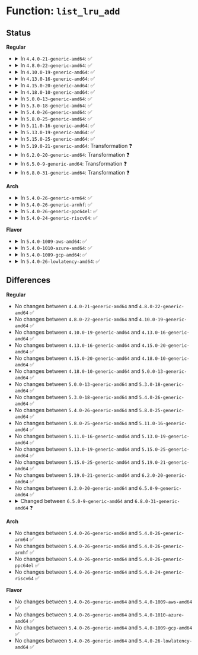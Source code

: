 # Function: <code>list_lru_add</code>

## Status
<b>Regular</b>
<ul>
<li>
<details>
<summary>In <code>4.4.0-21-generic-amd64</code>: ✅</summary>

```c
bool list_lru_add(struct list_lru * lru, struct list_head * item)
```

```json
{
  "name": "list_lru_add",
  "collision_type": "Unique Global",
  "inline_type": "No",
  "funcs": [
    {
      "addr": 18446744071580651232,
      "name": "list_lru_add",
      "external": true,
      "loc": "mm/list_lru.c:109",
      "file": "mm/list_lru.c",
      "inline": "seen, unknown",
      "caller_inline": [],
      "caller_func": [
        "mm/filemap.c:__delete_from_page_cache",
        "fs/dcache.c:dput"
      ]
    }
  ],
  "symbols": [
    {
      "addr": 18446744071580651232,
      "name": "list_lru_add",
      "section": ".text",
      "bind": "STB_GLOBAL",
      "size": 266
    }
  ]
}
```
</details>
</li>
<li>
<details>
<summary>In <code>4.8.0-22-generic-amd64</code>: ✅</summary>

```c
bool list_lru_add(struct list_lru * lru, struct list_head * item)
```

```json
{
  "name": "list_lru_add",
  "collision_type": "Unique Global",
  "inline_type": "No",
  "funcs": [
    {
      "addr": 18446744071580758400,
      "name": "list_lru_add",
      "external": true,
      "loc": "mm/list_lru.c:109",
      "file": "mm/list_lru.c",
      "inline": "seen, unknown",
      "caller_inline": [],
      "caller_func": [
        "mm/filemap.c:__delete_from_page_cache",
        "fs/dcache.c:dput"
      ]
    }
  ],
  "symbols": [
    {
      "addr": 18446744071580758400,
      "name": "list_lru_add",
      "section": ".text",
      "bind": "STB_GLOBAL",
      "size": 297
    }
  ]
}
```
</details>
</li>
<li>
<details>
<summary>In <code>4.10.0-19-generic-amd64</code>: ✅</summary>

```c
bool list_lru_add(struct list_lru * lru, struct list_head * item)
```

```json
{
  "name": "list_lru_add",
  "collision_type": "Unique Global",
  "inline_type": "No",
  "funcs": [
    {
      "addr": 18446744071580823616,
      "name": "list_lru_add",
      "external": true,
      "loc": "mm/list_lru.c:109",
      "file": "mm/list_lru.c",
      "inline": "seen, unknown",
      "caller_inline": [],
      "caller_func": [
        "fs/dcache.c:dput"
      ]
    }
  ],
  "symbols": [
    {
      "addr": 18446744071580823616,
      "name": "list_lru_add",
      "section": ".text",
      "bind": "STB_GLOBAL",
      "size": 283
    }
  ]
}
```
</details>
</li>
<li>
<details>
<summary>In <code>4.13.0-16-generic-amd64</code>: ✅</summary>

```c
bool list_lru_add(struct list_lru * lru, struct list_head * item)
```

```json
{
  "name": "list_lru_add",
  "collision_type": "Unique Global",
  "inline_type": "No",
  "funcs": [
    {
      "addr": 18446744071580865792,
      "name": "list_lru_add",
      "external": true,
      "loc": "mm/list_lru.c:109",
      "file": "mm/list_lru.c",
      "inline": "seen, unknown",
      "caller_inline": [],
      "caller_func": [
        "fs/inode.c:inode_lru_list_add"
      ]
    }
  ],
  "symbols": [
    {
      "addr": 18446744071580865792,
      "name": "list_lru_add",
      "section": ".text",
      "bind": "STB_GLOBAL",
      "size": 303
    }
  ]
}
```
</details>
</li>
<li>
<details>
<summary>In <code>4.15.0-20-generic-amd64</code>: ✅</summary>

```c
bool list_lru_add(struct list_lru * lru, struct list_head * item)
```

```json
{
  "name": "list_lru_add",
  "collision_type": "Unique Global",
  "inline_type": "No",
  "funcs": [
    {
      "addr": 18446744071580957008,
      "name": "list_lru_add",
      "external": true,
      "loc": "mm/list_lru.c:109",
      "file": "mm/list_lru.c",
      "inline": "seen, unknown",
      "caller_inline": [],
      "caller_func": [
        "fs/inode.c:inode_lru_list_add"
      ]
    }
  ],
  "symbols": [
    {
      "addr": 18446744071580957008,
      "name": "list_lru_add",
      "section": ".text",
      "bind": "STB_GLOBAL",
      "size": 303
    }
  ]
}
```
</details>
</li>
<li>
<details>
<summary>In <code>4.18.0-10-generic-amd64</code>: ✅</summary>

```c
bool list_lru_add(struct list_lru * lru, struct list_head * item)
```

```json
{
  "name": "list_lru_add",
  "collision_type": "Unique Global",
  "inline_type": "No",
  "funcs": [
    {
      "addr": 18446744071581093056,
      "name": "list_lru_add",
      "external": true,
      "loc": "mm/list_lru.c:110",
      "file": "mm/list_lru.c",
      "inline": "seen, unknown",
      "caller_inline": [],
      "caller_func": [
        "fs/dcache.c:d_lru_add",
        "fs/inode.c:inode_lru_list_add"
      ]
    }
  ],
  "symbols": [
    {
      "addr": 18446744071581093056,
      "name": "list_lru_add",
      "section": ".text",
      "bind": "STB_GLOBAL",
      "size": 314
    }
  ]
}
```
</details>
</li>
<li>
<details>
<summary>In <code>5.0.0-13-generic-amd64</code>: ✅</summary>

```c
bool list_lru_add(struct list_lru * lru, struct list_head * item)
```

```json
{
  "name": "list_lru_add",
  "collision_type": "Unique Global",
  "inline_type": "No",
  "funcs": [
    {
      "addr": 18446744071581171072,
      "name": "list_lru_add",
      "external": true,
      "loc": "mm/list_lru.c:127",
      "file": "mm/list_lru.c",
      "inline": "seen, unknown",
      "caller_inline": [],
      "caller_func": [
        "fs/dcache.c:d_lru_add",
        "fs/inode.c:inode_lru_list_add"
      ]
    }
  ],
  "symbols": [
    {
      "addr": 18446744071581171072,
      "name": "list_lru_add",
      "section": ".text",
      "bind": "STB_GLOBAL",
      "size": 389
    }
  ]
}
```
</details>
</li>
<li>
<details>
<summary>In <code>5.3.0-18-generic-amd64</code>: ✅</summary>

```c
bool list_lru_add(struct list_lru * lru, struct list_head * item)
```

```json
{
  "name": "list_lru_add",
  "collision_type": "Unique Global",
  "inline_type": "No",
  "funcs": [
    {
      "addr": 18446744071581242112,
      "name": "list_lru_add",
      "external": true,
      "loc": "mm/list_lru.c:125",
      "file": "mm/list_lru.c",
      "inline": "seen, unknown",
      "caller_inline": [],
      "caller_func": [
        "fs/dcache.c:d_lru_add",
        "fs/inode.c:inode_lru_list_add"
      ]
    }
  ],
  "symbols": [
    {
      "addr": 18446744071581242112,
      "name": "list_lru_add",
      "section": ".text",
      "bind": "STB_GLOBAL",
      "size": 433
    }
  ]
}
```
</details>
</li>
<li>
<details>
<summary>In <code>5.4.0-26-generic-amd64</code>: ✅</summary>

```c
bool list_lru_add(struct list_lru * lru, struct list_head * item)
```

```json
{
  "name": "list_lru_add",
  "collision_type": "Unique Global",
  "inline_type": "No",
  "funcs": [
    {
      "addr": 18446744071581300560,
      "name": "list_lru_add",
      "external": true,
      "loc": "mm/list_lru.c:125",
      "file": "mm/list_lru.c",
      "inline": "seen, unknown",
      "caller_inline": [],
      "caller_func": [
        "fs/dcache.c:d_lru_add",
        "fs/inode.c:inode_lru_list_add"
      ]
    }
  ],
  "symbols": [
    {
      "addr": 18446744071581300560,
      "name": "list_lru_add",
      "section": ".text",
      "bind": "STB_GLOBAL",
      "size": 433
    }
  ]
}
```
</details>
</li>
<li>
<details>
<summary>In <code>5.8.0-25-generic-amd64</code>: ✅</summary>

```c
bool list_lru_add(struct list_lru * lru, struct list_head * item)
```

```json
{
  "name": "list_lru_add",
  "collision_type": "Unique Global",
  "inline_type": "No",
  "funcs": [
    {
      "addr": 18446744071581491040,
      "name": "list_lru_add",
      "external": true,
      "loc": "mm/list_lru.c:115",
      "file": "mm/list_lru.c",
      "inline": "seen, unknown",
      "caller_inline": [],
      "caller_func": [
        "fs/dcache.c:d_lru_add"
      ]
    }
  ],
  "symbols": [
    {
      "addr": 18446744071581491040,
      "name": "list_lru_add",
      "section": ".text",
      "bind": "STB_GLOBAL",
      "size": 274
    }
  ]
}
```
</details>
</li>
<li>
<details>
<summary>In <code>5.11.0-16-generic-amd64</code>: ✅</summary>

```c
bool list_lru_add(struct list_lru * lru, struct list_head * item)
```

```json
{
  "name": "list_lru_add",
  "collision_type": "Unique Global",
  "inline_type": "No",
  "funcs": [
    {
      "addr": 18446744071581532688,
      "name": "list_lru_add",
      "external": true,
      "loc": "mm/list_lru.c:115",
      "file": "mm/list_lru.c",
      "inline": "seen, unknown",
      "caller_inline": [],
      "caller_func": [
        "fs/dcache.c:d_lru_add"
      ]
    }
  ],
  "symbols": [
    {
      "addr": 18446744071581532688,
      "name": "list_lru_add",
      "section": ".text",
      "bind": "STB_GLOBAL",
      "size": 274
    }
  ]
}
```
</details>
</li>
<li>
<details>
<summary>In <code>5.13.0-19-generic-amd64</code>: ✅</summary>

```c
bool list_lru_add(struct list_lru * lru, struct list_head * item)
```

```json
{
  "name": "list_lru_add",
  "collision_type": "Unique Global",
  "inline_type": "No",
  "funcs": [
    {
      "addr": 18446744071581554544,
      "name": "list_lru_add",
      "external": true,
      "loc": "mm/list_lru.c:115",
      "file": "mm/list_lru.c",
      "inline": "seen, unknown",
      "caller_inline": [],
      "caller_func": [
        "fs/dcache.c:d_lru_add"
      ]
    }
  ],
  "symbols": [
    {
      "addr": 18446744071581554544,
      "name": "list_lru_add",
      "section": ".text",
      "bind": "STB_GLOBAL",
      "size": 274
    }
  ]
}
```
</details>
</li>
<li>
<details>
<summary>In <code>5.15.0-25-generic-amd64</code>: ✅</summary>

```c
bool list_lru_add(struct list_lru * lru, struct list_head * item)
```

```json
{
  "name": "list_lru_add",
  "collision_type": "Unique Global",
  "inline_type": "No",
  "funcs": [
    {
      "addr": 18446744071581818352,
      "name": "list_lru_add",
      "external": true,
      "loc": "mm/list_lru.c:115",
      "file": "mm/list_lru.c",
      "inline": "seen, unknown",
      "caller_inline": [],
      "caller_func": [
        "fs/dcache.c:d_lru_add"
      ]
    }
  ],
  "symbols": [
    {
      "addr": 18446744071581818352,
      "name": "list_lru_add",
      "section": ".text",
      "bind": "STB_GLOBAL",
      "size": 274
    }
  ]
}
```
</details>
</li>
<li>
<details>
<summary>In <code>5.19.0-21-generic-amd64</code>: Transformation ❓</summary>

```c
bool list_lru_add(struct list_lru * lru, struct list_head * item)
```

```json
{
  "name": "list_lru_add",
  "collision_type": "Unique Global",
  "inline_type": "No",
  "funcs": [
    {
      "addr": 0,
      "name": "list_lru_add",
      "external": true,
      "loc": "mm/list_lru.c:119",
      "file": "mm/list_lru.c",
      "inline": "seen, unknown",
      "caller_inline": [],
      "caller_func": [
        "fs/dcache.c:d_lru_add",
        "fs/inode.c:inode_add_lru"
      ]
    }
  ],
  "symbols": [
    {
      "addr": 18446744071593973850,
      "name": "list_lru_add.cold",
      "section": ".text",
      "bind": "STB_LOCAL",
      "size": 76
    },
    {
      "addr": 18446744071582206352,
      "name": "list_lru_add",
      "section": ".text",
      "bind": "STB_GLOBAL",
      "size": 415
    }
  ]
}
```
</details>
</li>
<li>
<details>
<summary>In <code>6.2.0-20-generic-amd64</code>: Transformation ❓</summary>

```c
bool list_lru_add(struct list_lru * lru, struct list_head * item)
```

```json
{
  "name": "list_lru_add",
  "collision_type": "Unique Global",
  "inline_type": "No",
  "funcs": [
    {
      "addr": 0,
      "name": "list_lru_add",
      "external": true,
      "loc": "mm/list_lru.c:119",
      "file": "mm/list_lru.c",
      "inline": "seen, unknown",
      "caller_inline": [],
      "caller_func": [
        "fs/dcache.c:d_lru_add",
        "fs/inode.c:inode_add_lru"
      ]
    }
  ],
  "symbols": [
    {
      "addr": 18446744071596030837,
      "name": "list_lru_add.cold",
      "section": ".text",
      "bind": "STB_LOCAL",
      "size": 76
    },
    {
      "addr": 18446744071582693232,
      "name": "list_lru_add",
      "section": ".text",
      "bind": "STB_GLOBAL",
      "size": 415
    }
  ]
}
```
</details>
</li>
<li>
<details>
<summary>In <code>6.5.0-9-generic-amd64</code>: Transformation ❓</summary>

```c
bool list_lru_add(struct list_lru * lru, struct list_head * item)
```

```json
{
  "name": "list_lru_add",
  "collision_type": "Unique Global",
  "inline_type": "No",
  "funcs": [
    {
      "addr": 0,
      "name": "list_lru_add",
      "external": true,
      "loc": "mm/list_lru.c:119",
      "file": "mm/list_lru.c",
      "inline": "seen, unknown",
      "caller_inline": [],
      "caller_func": [
        "fs/dcache.c:d_lru_add",
        "fs/inode.c:inode_add_lru"
      ]
    }
  ],
  "symbols": [
    {
      "addr": 18446744071596552812,
      "name": "list_lru_add.cold",
      "section": ".text",
      "bind": "STB_LOCAL",
      "size": 76
    },
    {
      "addr": 18446744071582907152,
      "name": "list_lru_add",
      "section": ".text",
      "bind": "STB_GLOBAL",
      "size": 392
    }
  ]
}
```
</details>
</li>
<li>
<details>
<summary>In <code>6.8.0-31-generic-amd64</code>: Transformation ❓</summary>

```c
bool list_lru_add(struct list_lru * lru, struct list_head * item, int nid, struct mem_cgroup * memcg)
```

```json
{
  "name": "list_lru_add",
  "collision_type": "Unique Global",
  "inline_type": "No",
  "funcs": [
    {
      "addr": 0,
      "name": "list_lru_add",
      "external": true,
      "loc": "mm/list_lru.c:88",
      "file": "mm/list_lru.c",
      "inline": "seen, unknown",
      "caller_inline": [],
      "caller_func": [
        "mm/list_lru.c:list_lru_add_obj",
        "mm/zswap.c:zswap_lru_add"
      ]
    }
  ],
  "symbols": [
    {
      "addr": 18446744071597456588,
      "name": "list_lru_add.cold",
      "section": ".text",
      "bind": "STB_LOCAL",
      "size": 36
    },
    {
      "addr": 18446744071583080992,
      "name": "list_lru_add",
      "section": ".text",
      "bind": "STB_GLOBAL",
      "size": 315
    }
  ]
}
```
</details>
</li>
</ul>
<b>Arch</b>
<ul>
<li>
<details>
<summary>In <code>5.4.0-26-generic-arm64</code>: ✅</summary>

```c
bool list_lru_add(struct list_lru * lru, struct list_head * item)
```

```json
{
  "name": "list_lru_add",
  "collision_type": "Unique Global",
  "inline_type": "No",
  "funcs": [
    {
      "addr": 18446603336492708040,
      "name": "list_lru_add",
      "external": true,
      "loc": "mm/list_lru.c:125",
      "file": "mm/list_lru.c",
      "inline": "seen, unknown",
      "caller_inline": [],
      "caller_func": [
        "fs/dcache.c:d_lru_add",
        "fs/dcache.c:d_lru_add",
        "fs/inode.c:inode_lru_list_add"
      ]
    }
  ],
  "symbols": [
    {
      "addr": 18446603336492708040,
      "name": "list_lru_add",
      "section": ".text",
      "bind": "STB_GLOBAL",
      "size": 368
    }
  ]
}
```
</details>
</li>
<li>
<details>
<summary>In <code>5.4.0-26-generic-armhf</code>: ✅</summary>

```c
bool list_lru_add(struct list_lru * lru, struct list_head * item)
```

```json
{
  "name": "list_lru_add",
  "collision_type": "Unique Global",
  "inline_type": "No",
  "funcs": [
    {
      "addr": 3226544192,
      "name": "list_lru_add",
      "external": true,
      "loc": "mm/list_lru.c:125",
      "file": "mm/list_lru.c",
      "inline": "seen, unknown",
      "caller_inline": [],
      "caller_func": [
        "fs/dcache.c:d_lru_add",
        "fs/inode.c:inode_lru_list_add"
      ]
    }
  ],
  "symbols": [
    {
      "addr": 3226544192,
      "name": "list_lru_add",
      "section": ".text",
      "bind": "STB_GLOBAL",
      "size": 336
    }
  ]
}
```
</details>
</li>
<li>
<details>
<summary>In <code>5.4.0-26-generic-ppc64el</code>: ✅</summary>

```c
bool list_lru_add(struct list_lru * lru, struct list_head * item)
```

```json
{
  "name": "list_lru_add",
  "collision_type": "Unique Global",
  "inline_type": "No",
  "funcs": [
    {
      "addr": 13835058055286044720,
      "name": "list_lru_add",
      "external": true,
      "loc": "mm/list_lru.c:125",
      "file": "mm/list_lru.c",
      "inline": "seen, unknown",
      "caller_inline": [],
      "caller_func": [
        "fs/dcache.c:d_lru_add",
        "fs/dcache.c:d_lru_add",
        "fs/inode.c:inode_lru_list_add"
      ]
    }
  ],
  "symbols": [
    {
      "addr": 13835058055286044720,
      "name": "list_lru_add",
      "section": ".text",
      "bind": "STB_GLOBAL",
      "size": 576
    }
  ]
}
```
</details>
</li>
<li>
<details>
<summary>In <code>5.4.0-24-generic-riscv64</code>: ✅</summary>

```c
bool list_lru_add(struct list_lru * lru, struct list_head * item)
```

```json
{
  "name": "list_lru_add",
  "collision_type": "Unique Global",
  "inline_type": "No",
  "funcs": [
    {
      "addr": 18446743936272707688,
      "name": "list_lru_add",
      "external": true,
      "loc": "mm/list_lru.c:125",
      "file": "mm/list_lru.c",
      "inline": "seen, unknown",
      "caller_inline": [],
      "caller_func": [
        "fs/dcache.c:d_lru_add",
        "fs/inode.c:inode_lru_list_add"
      ]
    }
  ],
  "symbols": [
    {
      "addr": 18446743936272707688,
      "name": "list_lru_add",
      "section": ".text",
      "bind": "STB_GLOBAL",
      "size": 360
    }
  ]
}
```
</details>
</li>
</ul>
<b>Flavor</b>
<ul>
<li>
<details>
<summary>In <code>5.4.0-1009-aws-amd64</code>: ✅</summary>

```c
bool list_lru_add(struct list_lru * lru, struct list_head * item)
```

```json
{
  "name": "list_lru_add",
  "collision_type": "Unique Global",
  "inline_type": "No",
  "funcs": [
    {
      "addr": 18446744071581269408,
      "name": "list_lru_add",
      "external": true,
      "loc": "mm/list_lru.c:125",
      "file": "mm/list_lru.c",
      "inline": "seen, unknown",
      "caller_inline": [],
      "caller_func": [
        "fs/dcache.c:d_lru_add",
        "fs/inode.c:inode_lru_list_add"
      ]
    }
  ],
  "symbols": [
    {
      "addr": 18446744071581269408,
      "name": "list_lru_add",
      "section": ".text",
      "bind": "STB_GLOBAL",
      "size": 433
    }
  ]
}
```
</details>
</li>
<li>
<details>
<summary>In <code>5.4.0-1010-azure-amd64</code>: ✅</summary>

```c
bool list_lru_add(struct list_lru * lru, struct list_head * item)
```

```json
{
  "name": "list_lru_add",
  "collision_type": "Unique Global",
  "inline_type": "No",
  "funcs": [
    {
      "addr": 18446744071581216064,
      "name": "list_lru_add",
      "external": true,
      "loc": "mm/list_lru.c:125",
      "file": "mm/list_lru.c",
      "inline": "seen, unknown",
      "caller_inline": [],
      "caller_func": [
        "fs/dcache.c:d_lru_add",
        "fs/inode.c:inode_lru_list_add"
      ]
    }
  ],
  "symbols": [
    {
      "addr": 18446744071581216064,
      "name": "list_lru_add",
      "section": ".text",
      "bind": "STB_GLOBAL",
      "size": 433
    }
  ]
}
```
</details>
</li>
<li>
<details>
<summary>In <code>5.4.0-1009-gcp-amd64</code>: ✅</summary>

```c
bool list_lru_add(struct list_lru * lru, struct list_head * item)
```

```json
{
  "name": "list_lru_add",
  "collision_type": "Unique Global",
  "inline_type": "No",
  "funcs": [
    {
      "addr": 18446744071581260608,
      "name": "list_lru_add",
      "external": true,
      "loc": "mm/list_lru.c:125",
      "file": "mm/list_lru.c",
      "inline": "seen, unknown",
      "caller_inline": [],
      "caller_func": [
        "fs/dcache.c:d_lru_add",
        "fs/inode.c:inode_lru_list_add"
      ]
    }
  ],
  "symbols": [
    {
      "addr": 18446744071581260608,
      "name": "list_lru_add",
      "section": ".text",
      "bind": "STB_GLOBAL",
      "size": 433
    }
  ]
}
```
</details>
</li>
<li>
<details>
<summary>In <code>5.4.0-26-lowlatency-amd64</code>: ✅</summary>

```c
bool list_lru_add(struct list_lru * lru, struct list_head * item)
```

```json
{
  "name": "list_lru_add",
  "collision_type": "Unique Global",
  "inline_type": "No",
  "funcs": [
    {
      "addr": 18446744071581322768,
      "name": "list_lru_add",
      "external": true,
      "loc": "mm/list_lru.c:125",
      "file": "mm/list_lru.c",
      "inline": "seen, unknown",
      "caller_inline": [],
      "caller_func": [
        "fs/dcache.c:d_lru_add",
        "fs/inode.c:inode_lru_list_add"
      ]
    }
  ],
  "symbols": [
    {
      "addr": 18446744071581322768,
      "name": "list_lru_add",
      "section": ".text",
      "bind": "STB_GLOBAL",
      "size": 429
    }
  ]
}
```
</details>
</li>
</ul>

## Differences
<b>Regular</b>
<ul>
<li>
No changes between <code>4.4.0-21-generic-amd64</code> and <code>4.8.0-22-generic-amd64</code> ✅
</li>
<li>
No changes between <code>4.8.0-22-generic-amd64</code> and <code>4.10.0-19-generic-amd64</code> ✅
</li>
<li>
No changes between <code>4.10.0-19-generic-amd64</code> and <code>4.13.0-16-generic-amd64</code> ✅
</li>
<li>
No changes between <code>4.13.0-16-generic-amd64</code> and <code>4.15.0-20-generic-amd64</code> ✅
</li>
<li>
No changes between <code>4.15.0-20-generic-amd64</code> and <code>4.18.0-10-generic-amd64</code> ✅
</li>
<li>
No changes between <code>4.18.0-10-generic-amd64</code> and <code>5.0.0-13-generic-amd64</code> ✅
</li>
<li>
No changes between <code>5.0.0-13-generic-amd64</code> and <code>5.3.0-18-generic-amd64</code> ✅
</li>
<li>
No changes between <code>5.3.0-18-generic-amd64</code> and <code>5.4.0-26-generic-amd64</code> ✅
</li>
<li>
No changes between <code>5.4.0-26-generic-amd64</code> and <code>5.8.0-25-generic-amd64</code> ✅
</li>
<li>
No changes between <code>5.8.0-25-generic-amd64</code> and <code>5.11.0-16-generic-amd64</code> ✅
</li>
<li>
No changes between <code>5.11.0-16-generic-amd64</code> and <code>5.13.0-19-generic-amd64</code> ✅
</li>
<li>
No changes between <code>5.13.0-19-generic-amd64</code> and <code>5.15.0-25-generic-amd64</code> ✅
</li>
<li>
No changes between <code>5.15.0-25-generic-amd64</code> and <code>5.19.0-21-generic-amd64</code> ✅
</li>
<li>
No changes between <code>5.19.0-21-generic-amd64</code> and <code>6.2.0-20-generic-amd64</code> ✅
</li>
<li>
No changes between <code>6.2.0-20-generic-amd64</code> and <code>6.5.0-9-generic-amd64</code> ✅
</li>
<li>
<details>
<summary>Changed between <code>6.5.0-9-generic-amd64</code> and <code>6.8.0-31-generic-amd64</code> ❓</summary>
<ul>
<li>
<b>Param added. </b>
<code>int nid</code>
</li>
<li>
<b>Param added. </b>
<code>struct mem_cgroup * memcg</code>
</li>
</ul>
</details>
</li>
</ul>
<b>Arch</b>
<ul>
<li>
No changes between <code>5.4.0-26-generic-amd64</code> and <code>5.4.0-26-generic-arm64</code> ✅
</li>
<li>
No changes between <code>5.4.0-26-generic-amd64</code> and <code>5.4.0-26-generic-armhf</code> ✅
</li>
<li>
No changes between <code>5.4.0-26-generic-amd64</code> and <code>5.4.0-26-generic-ppc64el</code> ✅
</li>
<li>
No changes between <code>5.4.0-26-generic-amd64</code> and <code>5.4.0-24-generic-riscv64</code> ✅
</li>
</ul>
<b>Flavor</b>
<ul>
<li>
No changes between <code>5.4.0-26-generic-amd64</code> and <code>5.4.0-1009-aws-amd64</code> ✅
</li>
<li>
No changes between <code>5.4.0-26-generic-amd64</code> and <code>5.4.0-1010-azure-amd64</code> ✅
</li>
<li>
No changes between <code>5.4.0-26-generic-amd64</code> and <code>5.4.0-1009-gcp-amd64</code> ✅
</li>
<li>
No changes between <code>5.4.0-26-generic-amd64</code> and <code>5.4.0-26-lowlatency-amd64</code> ✅
</li>
</ul>
